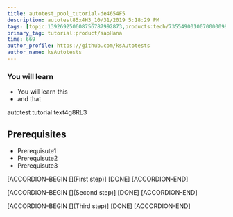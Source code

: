 ```yaml
---
title: autotest_pool_tutorial-de4654F5
description: autotest85x4H3_10/31/2019 5:18:29 PM
tags: [topic:139269250608756787992873,products:tech/73554900100700000996,tutorial:experience/advanced]
primary_tag: tutorial:product/sapHana
time: 669
author_profile: https://github.com/ksAutotests
author_name: ksAutotests
---
```

### You will learn
- You will learn this
- and that

autotest tutorial text4g8RL3

## Prerequisites
- Prerequisute1
- Prerequisute2
- Prerequisute3

[ACCORDION-BEGIN [](First step)]
[DONE]
[ACCORDION-END]

[ACCORDION-BEGIN [](Second step)]
[DONE]
[ACCORDION-END]

[ACCORDION-BEGIN [](Third step)]
[DONE]
[ACCORDION-END]

